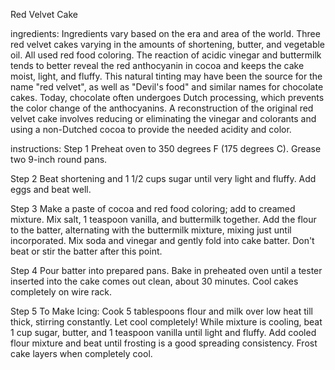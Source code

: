 Red Velvet Cake

ingredients:
Ingredients vary based on the era and area of the world.
Three red velvet cakes varying in the amounts of shortening, butter, and vegetable oil.
 All used red food coloring. 
 The reaction of acidic vinegar and buttermilk tends to better reveal the red anthocyanin in cocoa and keeps the cake moist, light, and fluffy. 
 This natural tinting may have been the source for the name "red velvet", as well as "Devil's food" and similar names for chocolate cakes. 
 Today, chocolate often undergoes Dutch processing, which prevents the color change of the anthocyanins.
  A reconstruction of the original red velvet cake involves reducing or eliminating the vinegar and colorants and using a non-Dutched cocoa to provide the needed acidity and color.

  instructions:
  Step 1
  Preheat oven to 350 degrees F (175 degrees C). Grease two 9-inch round pans.

Step 2
Beat shortening and 1 1/2 cups sugar until very light and fluffy. Add eggs and beat well.

Step 3
Make a paste of cocoa and red food coloring; add to creamed mixture. Mix salt, 1 teaspoon vanilla, and buttermilk together. Add the flour to the batter, alternating with the buttermilk mixture, mixing just until incorporated. Mix soda and vinegar and gently fold into cake batter. Don't beat or stir the batter after this point.

Step 4
Pour batter into prepared pans. Bake in preheated oven until a tester inserted into the cake comes out clean, about 30 minutes. Cool cakes completely on wire rack.

Step 5
To Make Icing: Cook 5 tablespoons flour and milk over low heat till thick, stirring constantly. Let cool completely! While mixture is cooling, beat 1 cup sugar, butter, and 1 teaspoon vanilla until light and fluffy. Add cooled flour mixture and beat until frosting is a good spreading consistency. Frost cake layers when completely cool.